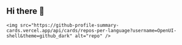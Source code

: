 ## Hi there 👋
    <img src="https://github-profile-summary-cards.vercel.app/api/cards/repos-per-language?username=OpenUI-shell&theme=github_dark" alt="repo" />
